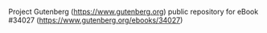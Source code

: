 Project Gutenberg (https://www.gutenberg.org) public repository for eBook #34027 (https://www.gutenberg.org/ebooks/34027)
